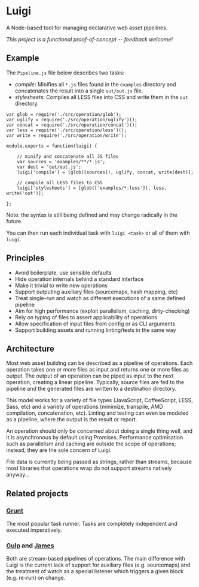 Luigi
=====

A Node-based tool for managing declarative web asset pipelines.

*This project is a functional proof-of-concept -- feedback welcome!*

## Example

The `Pipeline.js` file below describes two tasks:

- *compile*: Minifies all `*.js` files found in the `examples`
  directory and concatenates the result into a single `out/out.js` file.
- *stylesheets*: Compiles all LESS files into CSS and write
  them in the `out` directory.

```
var glob = require('./src/operation/glob');
var uglify = require('./src/operation/uglify')();
var concat = require('./src/operation/concat')();
var less = require('./src/operation/less')();
var write = require('./src/operation/write');

module.exports = function(luigi) {

    // minify and concatenate all JS files
    var sources = 'examples/**/*.js';
    var dest = 'out/out.js';
    luigi['compile'] = [glob([sources]), uglify, concat, write(dest)];

    // compile all LESS files to CSS
    luigi['stylesheets'] = [glob(['examples/*.less']), less, write('out')];

};
```

Note: the syntax is still being defined and may change radically in
the future.

You can then run each individual task with `luigi <task>` or
all of them with `luigi`.


## Principles

- Avoid boilerplate, use sensible defaults
- Hide operation internals behind a standard interface
- Make it trivial to write new operations
- Support outputing auxiliary files (sourcemaps, hash mapping, etc)
- Treat single-run and watch as different executions of a same defined pipeline
- Aim for high performance (exploit parallelism, caching, dirty-checking)
- Rely on typing of files to assert applicability of operations
- Allow specification of input files from config or as CLI arguments
- Support building assets and running linting/tests in the same way


## Architecture

Most web asset building can be described as a pipeline of operations.
Each operation takes one or more files as input and returns one or
more files as output.  The output of an operation can be piped as
input to the next operation, creating a linear pipeline.  Typically,
source files are fed to the pipeline and the generated files are
written to a destination directory.

This model works for a variety of file types (JavaScript,
CoffeeScript, LESS, Sass, etc) and a variety of operations (minimize,
transpile, AMD compilation, concatenation, etc).  Linting and testing
can even be modeled as a pipeline, where the output is the result or
report.

An operation should only be concerned about doing a single thing well,
and it is asynchronous by default using Promises.  Performance
optimisation such as parallelism and caching are outside the scope of
operations; instead, they are the sole concern of Luigi.

File data is currently being passed as strings, rather than streams,
because most libraries that operations wrap do not support streams
natively anyway...


## Related projects

### [Grunt](http://gruntjs.com/)

The most popular task runner.  Tasks are completely independent and
executed imperatively.

### [Gulp](https://github.com/wearefractal/gulp) and [James](https://github.com/leonidas/james.js)

Both are stream-based pipelines of operations.  The main difference
with Luigi is the current lack of support for auxiliary files
(e.g. sourcemaps) and the treatment of watch as a special listener
which triggers a given block (e.g. re-run) on change.
